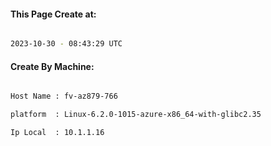 
   
#### This Page Create at:

```bash

2023-10-30 - 08:43:29 UTC

```

#### Create By Machine:

```bash

Host Name : fv-az879-766

platform  : Linux-6.2.0-1015-azure-x86_64-with-glibc2.35

Ip Local  : 10.1.1.16

```


